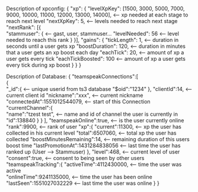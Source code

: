 Description of xpconfig:
{
    "xp": 
    {
        "levelXpKey": [1500, 3000, 5000, 7000, 9000, 10000, 11000, 12000, 13000, 14000],    <-- xp needed at each stage to reach next level
        "nextXpKey": 5,                                                                     <-- levels needed to reach next stage
        "nextRank": [{                                                                       
            "stammuser": {                                                                  <-- gast, user, stammuser...
                "levelNeeded": 56                                                           <-- level needed to reach this rank
            }
        }],
        "gains": {
            "tickLength": 1,                                                                <-- duration in seconds until a user gets xp
            "boostDuration": 120,                                                           <-- duration in minutes that a user gets an xp boost each day
            "eachTick": 20,                                                                 <-- amount of xp a user gets every tick
            "eachTickBoosted": 100                                                          <-- amount of xp a user gets every tick during xp boost
        }
    }
}


Description of Database: 
{
   "teamspeakConnections":[                                                                 
         {                                                                                     
            "_id":{                                                                         <-- unique userid from ts3 database
               "$oid":"1234"
            },
            "clientId":14,                                                                  <-- current client id
            "nickname":"xxx",                                                              <-- current nickname
            "connectedAt":1551012544079,                                                    <-- start of this Connection
            "currentChannel":{                                              
               "name":"tzest test",                                                      <-- name and id of channel the user is currently in 
               "id":138840
           }
        }
      ],
      "teamspeakOnline":true,                                                               <-- is the user currently online
      "rank":9900,                                                                          <-- rank of user
      "xp":{
         "current":11300,                                                                   <-- xp the user has collected in his current level
         "total":6507060,                                                                   <-- total xp the user has collected
         "boostMinutesRemaining":14,                                                        <-- remaining duration of this users boost time
         "lastPromotionAt":1431284838056                                                    <-- last time the user has ranked up (User --> Stammuser)
      },
      "level":468,                                                                          <-- current level of user
      "consent":true,                                                                       <-- consent to being seen by other users 
      "teamspeakTracking":{
        "activeTime":4112430000,                                                            <-- time the user was active   
        "onlineTime":9241135000,                                                            <-- time the user has been online
        "lastSeen":1551027032229                                                            <-- last time the user was online
      }
}
